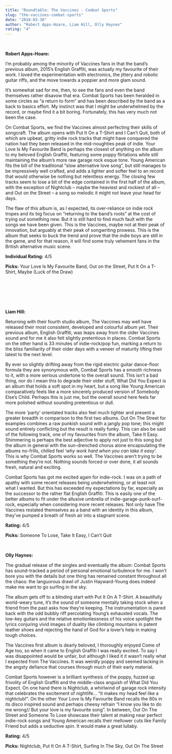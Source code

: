 ```yaml
---
title: "Roundtable: The Vaccines - Combat Sports"
slug: "the-vaccines-combat-sports"
date: "2018-03-30"
author: "Robert Apps-Hoare, Liam Hill, Olly Haynes"
rating: "4"
---
```


 

**Robert Apps-Hoare:**

I’m probably among the minority of Vaccines fans in that the band’s previous album, 2015’s English Graffiti, was actually my favourite of their work. I loved the experimentation with electronics, the jittery and robotic guitar riffs, and the move towards a poppier and more glam sound.

It’s somewhat sad for me, then, to see the fans and even the band themselves rather disavow that era. Combat Sports has been heralded in some circles as “a return to form” and has been described by the band as a back to basics effort. My instinct was that I might be underwhelmed by the record, or maybe find it a bit boring. Fortunately, this has very much not been the case.

On Combat Sports, we find the Vaccines almost perfecting their skills of songcraft. The album opens with Put It On a T-Shirt and I Can’t Quit, both of which are upbeat, gritty indie rock tracks that might have conquered the nation had they been released in the mid-noughties peak of indie. Your Love Is My Favourite Band is perhaps the closest of anything on the album to my beloved English Graffiti, featuring some poppy flirtations while still maintaining the album’s more raw garage rock esque tone. Young American fits the bill of the traditional “slow alternative love song”, but still manages to be impressively well crafted, and adds a lighter and softer feel to an record that would otherwise be nothing but relentless energy. The closing few tracks seem to lose a bit of the edge contained in the first half of the album, with the exception of Nightclub – maybe the heaviest and rockiest of all – and Out on the Street – a song so melodic it might not leave your head for days.

The flaw of this album is, as I expected, its over-reliance on indie rock tropes and its big focus on “returning to the band’s roots” at the cost of trying out something new. But it is still hard to find much fault with the songs we have been given. This is the Vaccines, maybe not at their peak of innovation, but arguably at their peak of songwriting prowess. This is the album that seeks to buck the trend and prove that the indie boys are still in the game, and for that reason, it will find some truly vehement fans in the British alternative music scene.

**Individual Rating:** 4/5

**Picks:** Your Love Is My Favourite Band, Out on the Street, Put It On a T-Shirt, Maybe (Luck of the Draw)

 

 

 

**Liam Hill:**

Returning with their fourth studio album, The Vaccines may well have released their most consistent, developed and colourful album yet. Their previous album, English Graffiti, was leaps away from the older Vaccines sound and for me it also felt slightly pretentious in places. Combat Sports on the other hand is 33 minutes of indie-rock/pop fun, marking a return to the bliss familiarity of their older days with a veneer of maturity lifting their latest to the next level.

By ever so slightly drifting away from the rigid electric guitar dance-floor formula they are synonymous with, Combat Sports has a smooth richness to it, with a more serious undertone to the overall sound. This isn’t a bad thing, nor do I mean this to degrade their older stuff, What Did You Expect is an album that holds a soft spot in my heart, but a song like Young American comparatively feels like a more sincerely produced version of Somebody Else’s Child. Perhaps this is just me, but the overall sound here feels far more polished without sounding pretentious or dull.

The more ‘party’ orientated tracks also feel much tighter and present a greater breadth in comparison to the first two albums. Out On The Street for examples combines a raw punkish sound with a jangly pop tone; this might sound entirely conflicting but the result is really funky. This can also be said of the following track, one of my favourites from the album, Take It Easy. Shimmering is perhaps the best adjective to apply not just to this song but the album in general with the sun-drenched chorus alone encapsulating the albums no-frills, chilled feel ‘_why work hard when you can take it easy_’. This is why Combat Sports works so well. The Vaccines aren’t trying to be something they’re not. Nothing sounds forced or over done, it all sounds fresh, natural and exciting.

Combat Sports has got me excited again for indie-rock. I was on a path of apathy with some recent releases being underwhelming, or at least not what I wanted. But this has exceeded my expectations by far, especially as the successor to the rather flat English Graffiti. This is easily one of the better albums to fit under the allusive umbrella of indie-garage-punk-surf-rock, especially when considering more recent releases. Not only have The Vaccines restated themselves as a band with an identity in this album, they’ve pumped a breath of fresh air into a stagnant scene.

**Rating:** 4/5

**Picks:** Someone To Lose, Take It Easy, I Can’t Quit

 

**Olly Haynes:**

The gradual release of the singles and eventually the album: Combat Sports has sound-tracked a period of personal emotional turbulence for me. I won’t bore you with the details but one thing has remained constant throughout all the chaos: the languorous drawl of Justin Hayward-Young does indeed make me want to go surfing in the sky.

The album gets off to a blinding start with Put It On A T-Shirt. A beautifully world-weary tune, it’s the sound of someone mentally taking stock when a friend from the past asks how they’re keeping. The instrumentation is pared back with the odd bubbly riff percolating Young’s exhausted vocals. The low-key guitars and the relative emotionlessness of his voice spotlight the lyrics conjuring vivid images of duality like climbing mountains in patent leather shoes and rejecting the hand of God for a lover’s help in making tough choices.

The Vaccines first album is dearly beloved, I thoroughly enjoyed Come of Age too, so when it came to English Graffiti I was really excited. To say I was disappointed would be unfair, but although I liked it it wasn’t really what I expected from The Vaccines. It was weirdly poppy and seemed lacking in the angsty defiance that courses through much of their early material.

Combat Sports however is a brilliant synthesis of the poppy, fuzzed up frivolity of English Graffiti and the middle-class anguish of What Did You Expect. On one hand there is Nightclub, a whirlwind of garage rock intensity that celebrates the excitement of nightlife… “it makes my head feel like a nightclub!”. On the other Your Love Is My Favourite Band recalls the 80s in its disco inspired sound and perhaps cheesy refrain “I know you like to do me wrong// But your love is my favourite song”. In between, Out On The Street and Someone To Lose showcase their talent at making near perfect indie-rock songs and Young American recalls their mellower cuts like Family Friend but adds a seductive spin. It would make a great lullaby.

**Rating:** 4/5

**Picks:** Nightclub, Put It On A T-Shirt, Surfing In The Sky, Out On The Street
